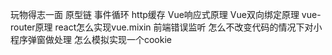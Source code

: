 玩物得志一面
原型链
事件循环
http缓存
Vue响应式原理
Vue双向绑定原理
vue-router原理
react怎么实现vue.mixin
前端错误监听
怎么不改变代码的情况下对小程序弹窗做处理
怎么模拟实现一个cookie
